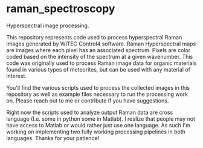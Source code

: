 # raman_spectroscopy
Hyperspectral image processing.


This repository represents code used to process hyperspectral Raman images generated by WiTEC Control4 software.
Raman Hyperspectral maps are images where each pixel has an associated spectrum. Pixels are color coded based on the
intensity of the spectrum at a given wavenumber. This code was originally used to process Raman image data for organic materials
found in various types of meteorites, but can be used with any material of interest. 

You'll find the various scripts used to process the collected images in this repository as well as example files necessary to run the processing work on. Please reach out to me or contribute if you have suggestions.

Right now the scripts used to analyze output Raman data are cross language (I.e. some in python some in Matlab). I realize that people may 
not have access to Matlab or would rather just use one language. As such I'm working on implementing two fully working processing 
pipelines in both languages. Thanks for your patience! 


